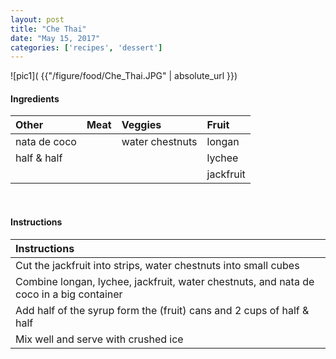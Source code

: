 ```yaml
---
layout: post
title: "Che Thai"
date: "May 15, 2017"
categories: ['recipes', 'dessert']
---
```




![pic1]( {{"/figure/food/Che_Thai.JPG" | absolute_url }})




#### Ingredients

<table class = "presenttab">
 <thead>
  <tr>
   <th style="text-align:left;"> Other </th>
   <th style="text-align:left;"> Meat </th>
   <th style="text-align:left;"> Veggies </th>
   <th style="text-align:left;"> Fruit </th>
  </tr>
 </thead>
<tbody>
  <tr>
   <td style="text-align:left;"> nata de coco </td>
   <td style="text-align:left;">  </td>
   <td style="text-align:left;"> water chestnuts </td>
   <td style="text-align:left;"> longan </td>
  </tr>
  <tr>
   <td style="text-align:left;"> half &amp; half </td>
   <td style="text-align:left;">  </td>
   <td style="text-align:left;">  </td>
   <td style="text-align:left;"> lychee </td>
  </tr>
  <tr>
   <td style="text-align:left;">  </td>
   <td style="text-align:left;">  </td>
   <td style="text-align:left;">  </td>
   <td style="text-align:left;"> jackfruit </td>
  </tr>
</tbody>
</table>

<br>

#### Instructions

<table class = "presenttabnoh">
 <thead>
  <tr>
   <th style="text-align:left;"> Instructions </th>
  </tr>
 </thead>
<tbody>
  <tr>
   <td style="text-align:left;"> Cut the jackfruit into strips, water chestnuts into small cubes </td>
  </tr>
  <tr>
   <td style="text-align:left;"> Combine longan, lychee, jackfruit, water chestnuts, and nata de coco in a big container </td>
  </tr>
  <tr>
   <td style="text-align:left;"> Add half of the syrup form the (fruit) cans and 2 cups of half &amp; half </td>
  </tr>
  <tr>
   <td style="text-align:left;"> Mix well and serve with crushed ice </td>
  </tr>
</tbody>
</table>

